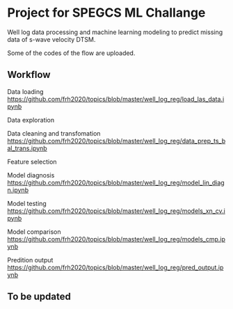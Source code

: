 # Project for SPEGCS ML Challange  

Well log data processing and machine learning modeling to predict missing data of s-wave velocity DTSM.

Some of the codes of the flow are uploaded. 

## Workflow

Data loading https://github.com/frh2020/topics/blob/master/well_log_reg/load_las_data.ipynb

Data exploration

Data cleaning and transfomation https://github.com/frh2020/topics/blob/master/well_log_reg/data_prep_ts_bal_trans.ipynb

Feature selection 

Model diagnosis https://github.com/frh2020/topics/blob/master/well_log_reg/model_lin_diagn.ipynb

Model testing https://github.com/frh2020/topics/blob/master/well_log_reg/models_xn_cv.ipynb

Model comparison https://github.com/frh2020/topics/blob/master/well_log_reg/models_cmp.ipynb

Predition output https://github.com/frh2020/topics/blob/master/well_log_reg/pred_output.ipynb

## To be updated
